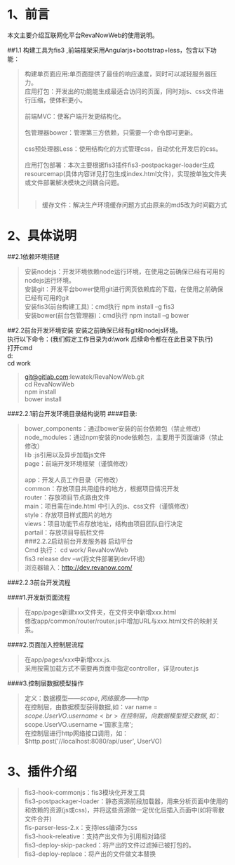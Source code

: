# 1、前言

本文主要介绍互联网化平台RevaNowWeb的使用说明。

##1.1 构建工具为fis3 ,前端框架采用Angularjs+bootstrap+less，包含以下功能：
>构建单页面应用:单页面提供了最佳的响应速度，同时可以减轻服务器压力。<br> 
>应用打包：开发出的功能能生成最适合访问的页面，同时对js、css文件进行压缩，使体积更小。<br>  
>前端MVC：使客户端开发更结构化。<br>  
>包管理器bower：管理第三方依赖，只需要一个命令即可更新。<br>  
>css预处理器Less：使用结构化的方式管理css，自动优化开发后的css。<br>  
>应用打包部署：本次主要根据fis3插件fis3-postpackager-loader生成resourcemap(具体内容详见打包生成index.html文件)，实现按单独文件夹或文件部署解决模块之间耦合问题。<br>  
>>缓存文件：解决生产环境缓存问题方式由原来的md5改为时间戳方式<br>  

# 2、具体说明

##2.1依赖环境搭建
>安装nodejs：开发环境依赖node运行环境，在使用之前确保已经有可用的nodejs运行环境。<br> 
>安装git：开发平台bower使用git进行网页依赖库的下载，在使用之前确保已经有可用的git<br> 
>安装fis3(前台构建工具)：cmd执行 npm install –g fis3<br> 
>安装bower(前台包管理器)：cmd执行 npm install –g bower<br> 

##2.2前台开发环境安装
安装之前确保已经有git和nodejs环境。<br> 
执行以下命令：(我们假定工作目录为d:\work 后续命令都在在此目录下执行)<br> 
打开cmd<br> 
d:<br> 
cd work<br> 
>git@gitlab.com:lewatek/RevaNowWeb.git<br> 
>cd RevaNowWeb<br> 
>npm install<br> 
>bower install<br> 

###2.2.1前台开发环境目录结构说明
####目录:
>bower_components：通过bower安装的前台依赖包（禁止修改）<br> 
>node_modules：通过npm安装的node依赖包，主要用于页面编译（禁止修改）<br> 
>lib :js引用以及异步加载js文件<br> 
>page：前端开发环境框架（谨慎修改）<br>  
>app：开发人员工作目录（可修改）<br> 
>common：存放项目共用组件的地方，根据项目情况开发<br> 
>router：存放项目节点路由文件<br> 
>main：项目需在inde.html 中引入的js、css文件（谨慎修改）<br> 
>style：存放项目样式图片的地方<br> 
>views：项目功能节点存放地址，结构由项目团队自行决定<br> 
>partail：存放项目导航栏文件<br> 
###2.2.2启动前台开发服务器
启动平台<br> 
Cmd 执行：
>cd work/ RevaNowWeb<br> 
>fis3 release dev –w(将文件部署到dev环境)<br> 
>浏览器输入：http://dev.revanow.com/<br> 

###2.2.3前台开发流程

####1.开发新页面流程
>在app/pages新建xxx文件夹，在文件夹中新增xxx.html<br> 
>修改app/common/router/router.js中增加URL与xxx.html文件的映射关系。<br> 

####2.页面加入控制层流程
>在app/pages/xxx中新增xxx.js.<br> 
>采用按需加载方式不需要再页面中指定controller，详见router.js<br> 

####3.控制层数据模型操作
>定义：数据模型——$scope,网络服务——$http<br> 
>在控制层，由数据模型获得数据,如：var name = $scope.UserVO.username<br> 
>在控制层，向数据模型提交数据,如：$scope.UserVO.username ='国家主席';<br> 
>在控制层进行http网络接口调用，如：$http.post('//localhost:8080/api/user', UserVO) <br> 

# 3、插件介绍
>fis3-hook-commonjs：fis3模块化开发工具<br> 
>fis3-postpackager-loader：静态资源前段加载器，用来分析页面中使用的和依赖的资源(js或css)，并将这些资源做一定优化后插入页面中(如将零散文件合并)<br> 
>fis-parser-less-2.x：支持less编译为css<br> 
>fis3-hook-releative：支持产出文件为引用相对路径 <br> 
>fis3-deploy-skip-packed：将产出的文件过滤掉已被打包的。<br> 
>fis3-deploy-replace：将产出的文件做文本替换<br> 
